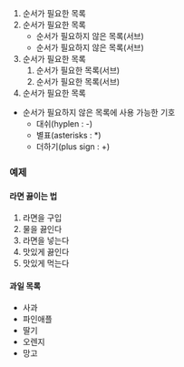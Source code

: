 1. 순서가 필요한 목록
1. 순서가 필요한 목록
    - 순서가 필요하지 않은 목록(서브)
    - 순서가 필요하지 않은 목록(서브)
1. 순서가 필요한 목록
    1. 순서가 필요한 목록(서브)
    1. 순서가 필요한 목록(서브)
1. 순서가 필요한 목록

- 순서가 필요하지 않은 목록에 사용 가능한 기호
    - 대쉬(hyplen : -)
    * 별표(asterisks : *)
    + 더하기(plus sign : +)

### 예제
#### 라면 끓이는 법
1. 라면을 구입
1. 물을 끓인다
1. 라면을 넣는다
1. 맛있게 끓인다
1. 맛있게 먹는다

#### 과일 목록
- 사과
- 파인애플
- 딸기
- 오렌지
- 망고